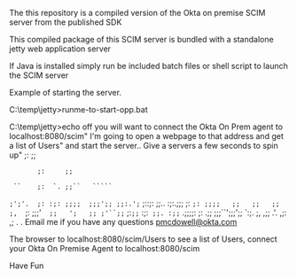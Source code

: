 The this repository is a compiled version of the Okta on premise SCIM server from the published SDK

This compiled package of this SCIM server is bundled with a standalone jetty web application server

If Java is installed simply run be included batch files or shell script to launch the SCIM server

Example of starting the server.

C:\temp\jetty>runme-to-start-opp.bat

C:\temp\jetty>echo off
you will want to connect the Okta On Prem agent to localhost:8080/scim"
I'm going to open a webpage to that address and get a list of Users"
and start the server.. Give a servers a few seconds to spin up"
           ;:     ;;
           
           ;:     ;;
           
     ``    ;:  `. ;;``   `````
   `;';'.  ;: :;: ;;;;  ;;;';;
   ;;:.';` ;::;:  ;;.. :;:.;;;
   ;:  `;: ;;;;   ;;   ;;   ;;
   ;,  `;: ;;;'`  ;;   ';   ;;
   ;'``;;` ;:`;;` :;:` ;;. :;;`
   .;;;;:  ;: .;;  ;;;``';;;';;
    `:;.   ;,  ,;;  .'.  ,;: ,;
                                                      .
                                                     .
Email me if you have any questions pmcdowell@okta.com

The browser to localhost:8080/scim/Users to see a list of Users, 
connect your Okta On Premise Agent to localhost:8080/scim

Have Fun 
